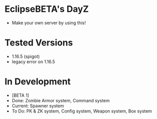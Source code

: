 # EclipseBETA's DayZ
  - Make your own server by using this!
# Tested Versions
  - 1.16.5 (spigot)
  - legacy error on 1.16.5
# In Development
  - [BETA 1]
  - Done: Zombie Armor system, Command system
  - Current: Spawner system
  - To Do: PK & ZK system, Config system, Weapon system, Box system
